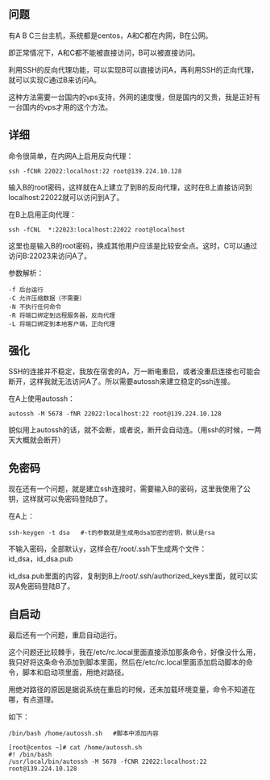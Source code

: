 ## 问题

有A B C三台主机，系统都是centos，A和C都在内网，B在公网。

即正常情况下，A和C都不能被直接访问，B可以被直接访问。

利用SSH的反向代理功能，可以实现B可以直接访问A，再利用SSH的正向代理，就可以实现C通过B来访问A。

这种方法需要一台国内的vps支持，外网的速度慢，但是国内的又贵，我是正好有一台国内的vps才用的这个方法。

## 详细

命令很简单，在内网A上启用反向代理：
```
ssh -fCNR 22022:localhost:22 root@139.224.10.128
```
输入B的root密码，这样就在A上建立了到B的反向代理，这时在B上直接访问到localhost:22022就可以访问到A了。

在B上启用正向代理：
```
ssh -fCNL  *:22023:localhost:22022 root@localhost
```
这里也是输入B的root密码，换成其他用户应该是比较安全点。这时，C可以通过访问B:22023来访问A了。

参数解析：

```
-f 后台运行
-C 允许压缩数据（不需要）
-N 不执行任何命令
-R 将端口绑定到远程服务器，反向代理
-L 将端口绑定到本地客户端，正向代理
```

## 强化

SSH的连接并不稳定，我放在宿舍的A，万一断电重启，或者没重启连接也可能会断开，这样我就无法访问A了。所以需要autossh来建立稳定的ssh连接。

在A上使用autossh：
```
autossh -M 5678 -fNR 22022:localhost:22 root@139.224.10.128
```
貌似用上autossh的话，就不会断，或者说，断开会自动连。（用ssh的时候，一两天大概就会断开）

## 免密码

现在还有一个问题，就是建立ssh连接时，需要输入B的密码，这里我使用了公钥，这样就可以免密码登陆B了。

在A上：
```
ssh-keygen -t dsa   #-t的参数就是生成用dsa加密的密钥，默认是rsa
```
不输入密码，全部默认y，这样会在/root/.ssh下生成两个文件：  
id_dsa，id_dsa.pub

id_dsa.pub里面的内容，复制到B上/root/.ssh/authorized_keys里面，就可以实现A免密码登陆B了。

## 自启动

最后还有一个问题，重启自动运行。

这个问题还比较棘手，我在/etc/rc.local里面直接添加那条命令，好像没什么用，我只好将这条命令添加到脚本里面，然后在/etc/rc.local里面添加启动脚本的命令，脚本和启动项里面，用绝对路径。

用绝对路径的原因是据说系统在重启的时候，还未加载环境变量，命令不知道在哪，有点道理。

如下：
```
/bin/bash /home/autossh.sh   #脚本中添加内容
```

```
[root@centos ~]# cat /home/autossh.sh 
#! /bin/bash
/usr/local/bin/autossh -M 5678 -fCNR 22022:localhost:22 root@139.224.10.128
```
